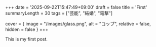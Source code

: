 +++
date = '2025-09-22T15:47:49+09:00'
draft = false
title = 'First'
summaryLength = 30
tags = ["芸能", "結婚", "電撃"]

cover = { image = "/images/glass.png", alt = "コップ", relative = false, hidden = false }
+++



This is my first post.


